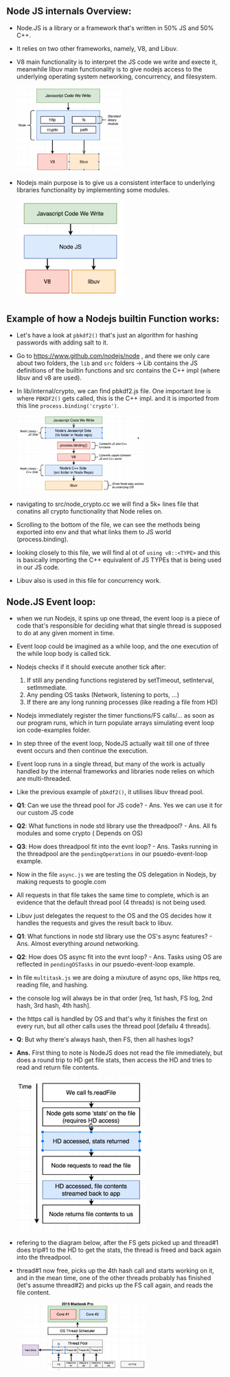 ## Node JS internals Overview:
 - Node.JS is a library or a framework that's written in 50% JS and 50% C++.
 - It relies on two other frameworks, namely, V8, and Libuv.
 - V8 main functionality is to interpret the JS code we write and execte it, meanwhile libuv main functionality is to give nodejs access to the underlying operating system networking, concurrency, and filesystem.

    <img src="../pics/2.png" width="250">

 - Nodejs main purpose is to give us a consistent interface to underlying libraries functionality by implementing some modules.

    <img src="../pics/1.png" width="250">

## Example of how a Nodejs builtin Function works:

  - Let's have a look at `pbkdf2()` that's just an algorithm for hashing passwords with adding salt to it.
  - Go to https://www.github.com/nodejs/node , and there we only care about two folders, the `lib` and `src` folders -> Lib contains the JS definitions of the builtin functions and src contains the C++ impl (where libuv and v8 are used).
  - In lib/internal/crypto, we can find pbkdf2.js file. One important line is where `PBKDF2()` gets called, this is the C++ impl. and it is imported from this line `process.binding('crypto')`.

    <img src="../pics/3.png" width="300">

  - navigating to src/node_crypto.cc we will find a 5k+ lines file that conatins all crypto functionality that Node relies on.
  - Scrolling to the bottom of the file, we can see the methods being exported into env and that what links them to JS world (process.binding).
  - looking closely to this file, we will find al ot of `using v8::<TYPE>` and this is basically importing the C++ equivalent of JS TYPEs that is being used in our JS code.
  - Libuv also is used in this file for concurrency work.

## Node.JS Event loop:

 - when we run Nodejs, it spins up one thread, the event loop is a piece of code that's responsible for deciding what that single thread is supposed to do at any given moment in time.
 - Event loop could be imagined as a while loop, and the one execution of the while loop body is called tick.
 - Nodejs checks if it should execute another tick after:
    1. If still any pending functions registered by setTimeout, setInterval, setImmediate.
    2. Any pending OS tasks (Network, listening to ports, ...)
    3. If there are any long running processes (like reading a file from HD)

 - Nodejs immediately register the timer functions/FS calls/... as soon as our program runs, which in turn populate arrays simulating event loop ion code-examples folder.
 - In step three of the event loop, NodeJS actually wait till one of three event occurs and then continue the execution.
 - Event loop runs in a single thread, but many of the work is actually handled by the internal frameworks and libraries node relies on which are multi-threaded.
 - Like the previous example of `pbkdf2()`, it utilises libuv thread pool.

 - **Q1**: Can we use the thread pool for JS code? - Ans. Yes we can use it for our custom JS code
 - **Q2**: What functions in node std library use the threadpool? - Ans. All fs modules and some crypto ( Depends on OS)
 - **Q3**: How does threadpool fit into the evnt loop? - Ans. Tasks running in the threadpool are the `pendingOperations` in our psuedo-event-loop example.
 - Now in the file `async.js` we are testing the OS delegation in Nodejs, by making requests to google.com
 - All requests in that file takes the same time to complete, which is an evidence that the default thread pool (4 threads) is not being used.
 - Libuv just delegates the request to the OS and the OS decides how it handles the requests and gives the result back to libuv.
 - **Q1**: What functions in node std library use the OS's async features? - Ans. Almost everything around networking.
 - **Q2**: How does OS async fit into the evnt loop? - Ans. Tasks using OS are reflected in `pendingOSTasks` in our psuedo-event-loop example.

 - In file `multitask.js` we are doing a mixuture of async ops, like https req, reading file, and hashing.
 - the console log will always be in that order [req, 1st hash, FS log, 2nd hash, 3rd hash, 4th hash].
 - the https call is handled by OS and that's why it finishes the first on every run, but all other calls uses the thread pool [defailu 4 threads].
 - **Q**: But why there's always hash, then FS, then all hashes logs? 
 
 - **Ans.** First thing to note is NodeJS does not read the file immediately, but does a round trip to HD get file stats, then access the HD and tries to read and return file contents.

    <img src="../pics/4.png" width="300">

 - refering to the diagram below, after the FS gets picked up and thread#1 does trip#1 to the HD to get the stats, the thread is freed and back again into the threadpool.
 - thread#1 now free, picks up the 4th hash call and starts working on it, and in the mean time, one of the other threads probably has finished (let's assume thread#2) and picks up the FS call again, and reads the file content.

    <img src="../pics/5.png" width="300">



 
